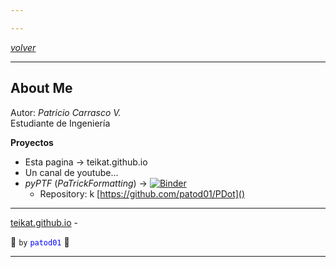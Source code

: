 ```yaml
---

---
```


<link rel="icon" href="etc/icon.png">

[*volver*][teikat]

---

## About Me

Autor: *Patricio Carrasco V.* <br>
Estudiante de Ingeniería

**Proyectos**

- Esta pagina -> teikat.github.io
- Un canal de youtube...
- *pyPTF* (*PaTrickFormatting*) -> [![Binder](https://mybinder.org/badge_logo.svg)](https://mybinder.org/v2/gh/patod01/pyPTF/master?filepath=pyPTF.ipynb)
    - Repository: k [https://github.com/patod01/PDot]()

---

[teikat.github.io][teikat] - <span id="herobrine"></span>

:ghost: `by` <span style="color: blue;">`patod01`</span> :ghost:

[teikat]: https://teikat.github.io

---

<script type="text/javascript" src="/herobrine.js"></script>
